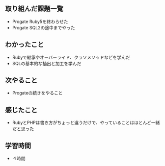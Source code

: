 ## 取り組んだ課題一覧
- Progate Ruby5を終わらせた
- Progate SQL2の途中までやった
## わかったこと
- Rubyで継承やオーバーライド、クラソメソッドなどを学んだ
- SQLの基本的な抽出と加工を学んだ
## 次やること
- Progateの続きをやること
## 感じたこと
- RubyとPHPは書き方がちょっと違うだけで、やっていることはほとんど一緒だと思った
## 学習時間
- ４時間
